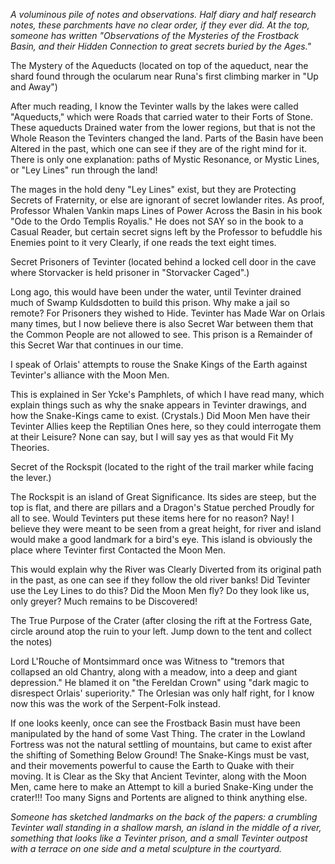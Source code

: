 <i> A voluminous pile of notes and observations. Half diary and half research notes, these parchments have no clear order, if they ever did. At the top, someone has written "Observations of the Mysteries of the Frostback Basin, and their Hidden Connection to great secrets buried by the Ages." </i>

The Mystery of the Aqueducts (located on top of the aqueduct, near the shard found through the ocularum near Runa's first climbing marker in "Up and Away")

After much reading, I know the Tevinter walls by the lakes were called "Aqueducts," which were Roads that carried water to their Forts of Stone. These aqueducts Drained water from the lower regions, but that is not the Whole Reason the Tevinters changed the land. Parts of the Basin have been Altered in the past, which one can see if they are of the right mind for it. There is only one explanation: paths of Mystic Resonance, or Mystic Lines, or "Ley Lines" run through the land!

The mages in the hold deny "Ley Lines" exist, but they are Protecting Secrets of Fraternity, or else are ignorant of secret lowlander rites. As proof, Professor Whalen Vankin maps Lines of Power Across the Basin in his book "Ode to the Ordo Templis Royalis." He does not SAY so in the book to a Casual Reader, but certain secret signs left by the Professor to befuddle his Enemies point to it very Clearly, if one reads the text eight times.

Secret Prisoners of Tevinter (located behind a locked cell door in the cave where Storvacker is held prisoner in "Storvacker Caged".)

Long ago, this would have been under the water, until Tevinter drained much of Swamp Kuldsdotten to build this prison. Why make a jail so remote? For Prisoners they wished to Hide. Tevinter has Made War on Orlais many times, but I now believe there is also Secret War between them that the Common People are not allowed to see. This prison is a Remainder of this Secret War that continues in our time.

I speak of Orlais' attempts to rouse the Snake Kings of the Earth against Tevinter's alliance with the Moon Men.

This is explained in Ser Ycke's Pamphlets, of which I have read many, which explain things such as why the snake appears in Tevinter drawings, and how the Snake-Kings came to exist. (Crystals.) Did Moon Men have their Tevinter Allies keep the Reptilian Ones here, so they could interrogate them at their Leisure? None can say, but I will say yes as that would Fit My Theories.

Secret of the Rockspit (located to the right of the trail marker while facing the lever.)

The Rockspit is an island of Great Significance. Its sides are steep, but the top is flat, and there are pillars and a Dragon's Statue perched Proudly for all to see. Would Tevinters put these items here for no reason? Nay! I believe they were meant to be seen from a great height, for river and island would make a good landmark for a bird's eye. This island is obviously the place where Tevinter first Contacted the Moon Men.

This would explain why the River was Clearly Diverted from its original path in the past, as one can see if they follow the old river banks! Did Tevinter use the Ley Lines to do this? Did the Moon Men fly? Do they look like us, only greyer? Much remains to be Discovered!

The True Purpose of the Crater (after closing the rift at the Fortress Gate, circle around atop the ruin to your left. Jump down to the tent and collect the notes)

Lord L'Rouche of Montsimmard once was Witness to "tremors that collapsed an old Chantry, along with a meadow, into a deep and giant depression." He blamed it on "the Fereldan Crown" using "dark magic to disrespect Orlais' superiority." The Orlesian was only half right, for I know now this was the work of the Serpent-Folk instead.

If one looks keenly, once can see the Frostback Basin must have been manipulated by the hand of some Vast Thing. The crater in the Lowland Fortress was not the natural settling of mountains, but came to exist after the shifting of Something Below Ground! The Snake-Kings must be vast, and their movements powerful to cause the Earth to Quake with their moving. It is Clear as the Sky that Ancient Tevinter, along with the Moon Men, came here to make an Attempt to kill a buried Snake-King under the crater!!! Too many Signs and Portents are aligned to think anything else.

<i> Someone has sketched landmarks on the back of the papers: a crumbling Tevinter wall standing in a shallow marsh, an island in the middle of a river, something that looks like a Tevinter prison, and a small Tevinter outpost with a terrace on one side and a metal sculpture in the courtyard. </i>
